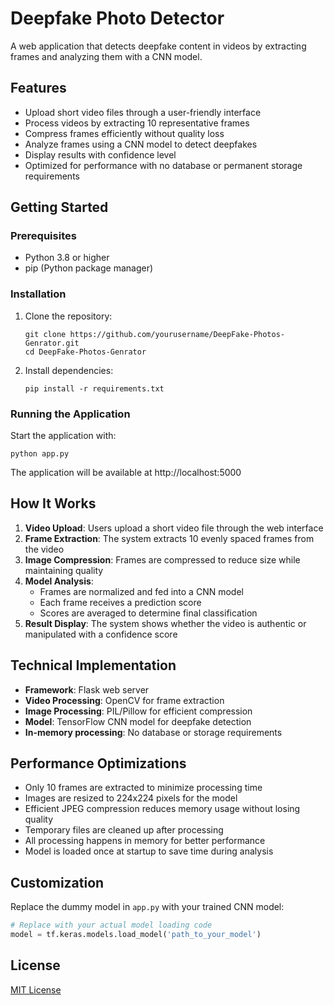 # Deepfake Photo Detector

A web application that detects deepfake content in videos by extracting frames and analyzing them with a CNN model.

## Features

- Upload short video files through a user-friendly interface
- Process videos by extracting 10 representative frames
- Compress frames efficiently without quality loss
- Analyze frames using a CNN model to detect deepfakes
- Display results with confidence level
- Optimized for performance with no database or permanent storage requirements

## Getting Started

### Prerequisites

- Python 3.8 or higher
- pip (Python package manager)

### Installation

1. Clone the repository:
   ```
   git clone https://github.com/yourusername/DeepFake-Photos-Genrator.git
   cd DeepFake-Photos-Genrator
   ```

2. Install dependencies:
   ```
   pip install -r requirements.txt
   ```

### Running the Application

Start the application with:
```
python app.py
```

The application will be available at http://localhost:5000

## How It Works

1. **Video Upload**: Users upload a short video file through the web interface
2. **Frame Extraction**: The system extracts 10 evenly spaced frames from the video
3. **Image Compression**: Frames are compressed to reduce size while maintaining quality
4. **Model Analysis**: 
   - Frames are normalized and fed into a CNN model
   - Each frame receives a prediction score
   - Scores are averaged to determine final classification
5. **Result Display**: The system shows whether the video is authentic or manipulated with a confidence score

## Technical Implementation

- **Framework**: Flask web server
- **Video Processing**: OpenCV for frame extraction
- **Image Processing**: PIL/Pillow for efficient compression
- **Model**: TensorFlow CNN model for deepfake detection
- **In-memory processing**: No database or storage requirements

## Performance Optimizations

- Only 10 frames are extracted to minimize processing time
- Images are resized to 224x224 pixels for the model
- Efficient JPEG compression reduces memory usage without losing quality
- Temporary files are cleaned up after processing
- All processing happens in memory for better performance
- Model is loaded once at startup to save time during analysis

## Customization

Replace the dummy model in `app.py` with your trained CNN model:

```python
# Replace with your actual model loading code
model = tf.keras.models.load_model('path_to_your_model')
```

## License

[MIT License](LICENSE)
